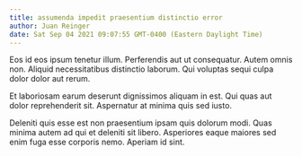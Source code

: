 ```yaml
---
title: assumenda impedit praesentium distinctio error
author: Juan Reinger
date: Sat Sep 04 2021 09:07:55 GMT-0400 (Eastern Daylight Time)
---
```

Eos id eos ipsum tenetur illum. Perferendis aut ut consequatur. Autem omnis non. Aliquid necessitatibus distinctio laborum. Qui voluptas sequi culpa dolor dolor aut rerum.

 Et laboriosam earum deserunt dignissimos aliquam in est. Qui quas aut dolor reprehenderit sit. Aspernatur at minima quis sed iusto.

 Deleniti quis esse est non praesentium ipsam quis dolorum modi. Quas minima autem ad qui et deleniti sit libero. Asperiores eaque maiores sed enim fuga esse corporis nemo. Aperiam id sint.